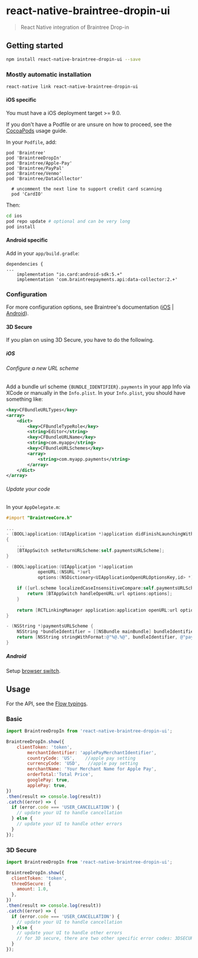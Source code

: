 # react-native-braintree-dropin-ui

> React Native integration of Braintree Drop-in

## Getting started

```bash
npm install react-native-braintree-dropin-ui --save
```

### Mostly automatic installation

```bash
react-native link react-native-braintree-dropin-ui
```

#### iOS specific

You must have a iOS deployment target \>= 9.0.

If you don't have a Podfile or are unsure on how to proceed, see the [CocoaPods][1] usage guide.

In your `Podfile`, add:

```
pod 'Braintree'
pod 'BraintreeDropIn'
pod 'Braintree/Apple-Pay'
pod 'Braintree/PayPal'
pod 'Braintree/Venmo'
pod 'Braintree/DataCollector'

  # uncomment the next line to support credit card scanning
  pod 'CardIO'

```

Then:

```bash
cd ios
pod repo update # optional and can be very long
pod install
```

#### Android specific

Add in your `app/build.gradle`:

```
dependencies {
...
    implementation "io.card:android-sdk:5.+"
    implementation 'com.braintreepayments.api:data-collector:2.+'
```

### Configuration

For more configuration options, see Braintree's documentation ([iOS][2] | [Android][3]).

#### 3D Secure

If you plan on using 3D Secure, you have to do the following.

##### iOS

###### Configure a new URL scheme

Add a bundle url scheme `{BUNDLE_IDENTIFIER}.payments` in your app Info via XCode or manually in the `Info.plist`.
In your `Info.plist`, you should have something like:

```xml
<key>CFBundleURLTypes</key>
<array>
    <dict>
        <key>CFBundleTypeRole</key>
        <string>Editor</string>
        <key>CFBundleURLName</key>
        <string>com.myapp</string>
        <key>CFBundleURLSchemes</key>
        <array>
            <string>com.myapp.payments</string>
        </array>
    </dict>
</array>
```

###### Update your code

In your `AppDelegate.m`:

```objective-c
#import "BraintreeCore.h"

...
- (BOOL)application:(UIApplication *)application didFinishLaunchingWithOptions:(NSDictionary *)launchOptions
{
    ...
    [BTAppSwitch setReturnURLScheme:self.paymentsURLScheme];
}

- (BOOL)application:(UIApplication *)application
            openURL:(NSURL *)url
            options:(NSDictionary<UIApplicationOpenURLOptionsKey,id> *)options {

    if ([url.scheme localizedCaseInsensitiveCompare:self.paymentsURLScheme] == NSOrderedSame) {
        return [BTAppSwitch handleOpenURL:url options:options];
    }
    
    return [RCTLinkingManager application:application openURL:url options:options];
}

- (NSString *)paymentsURLScheme {
    NSString *bundleIdentifier = [[NSBundle mainBundle] bundleIdentifier];
    return [NSString stringWithFormat:@"%@.%@", bundleIdentifier, @"payments"];
}
```

##### Android

Setup [browser switch][4].


## Usage

For the API, see the [Flow typings][5].

### Basic

```javascript
import BraintreeDropIn from 'react-native-braintree-dropin-ui';

BraintreeDropIn.show({
	clientToken: 'token',
        merchantIdentifier: 'applePayMerchantIdentifier',    
        countryCode: 'US',    //apple pay setting
        currencyCode: 'USD',   //apple pay setting
        merchantName: 'Your Merchant Name for Apple Pay',
        orderTotal:'Total Price',
        googlePay: true,
        applePay: true,
})
.then(result => console.log(result))
.catch((error) => {
  if (error.code === 'USER_CANCELLATION') {
    // update your UI to handle cancellation
  } else {
    // update your UI to handle other errors
  }
});
```

### 3D Secure

```javascript
import BraintreeDropIn from 'react-native-braintree-dropin-ui';

BraintreeDropIn.show({
  clientToken: 'token',
  threeDSecure: {
    amount: 1.0,
  },
})
.then(result => console.log(result))
.catch((error) => {
  if (error.code === 'USER_CANCELLATION') {
    // update your UI to handle cancellation
  } else {
    // update your UI to handle other errors
    // for 3D secure, there are two other specific error codes: 3DSECURE_NOT_ABLE_TO_SHIFT_LIABILITY and 3DSECURE_LIABILITY_NOT_SHIFTED
  }
});
```

[1]:	http://guides.cocoapods.org/using/using-cocoapods.html
[2]:	https://github.com/braintree/braintree-ios-drop-in
[3]:	https://github.com/braintree/braintree-android-drop-in
[4]:	https://developers.braintreepayments.com/guides/client-sdk/setup/android/v2#browser-switch-setup
[5]:	./index.js.flow